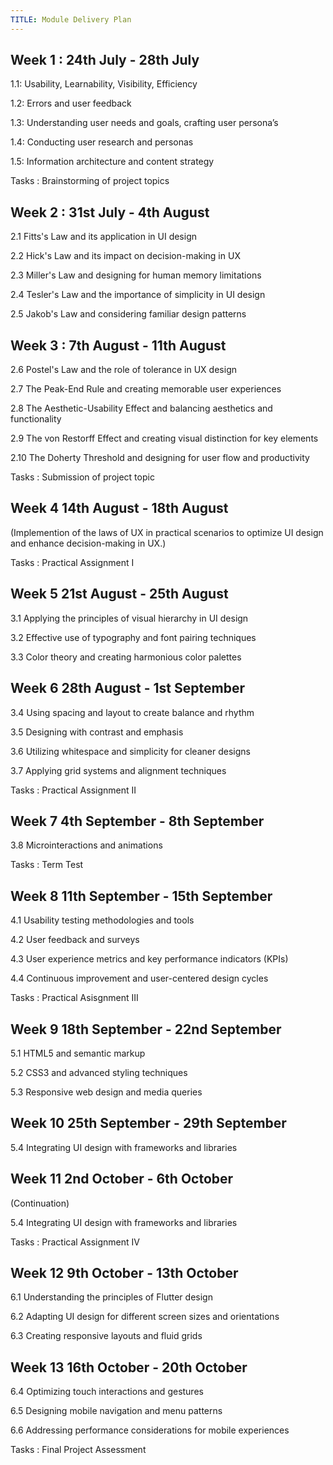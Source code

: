 ```yaml
---
TITLE: Module Delivery Plan
---
```


Week 1
: 24th July - 28th July 
-

1.1: Usability, Learnability, Visibility, Efficiency

1.2: Errors and user feedback

1.3: Understanding user needs and goals, crafting user persona’s

1.4: Conducting user research and personas

1.5: Information architecture and content strategy

Tasks : Brainstorming of project topics


Week 2
: 31st July - 4th August
-

2.1 Fitts's Law and its application in UI design

2.2 Hick's Law and its impact on decision-making in UX

2.3 Miller's Law and designing for human memory limitations

2.4 Tesler's Law and the importance of simplicity in UI design

2.5 Jakob's Law and considering familiar design patterns


Week 3
: 7th August - 11th August
-

2.6 Postel's Law and the role of tolerance in UX design

2.7 The Peak-End Rule and creating memorable user experiences

2.8 The Aesthetic-Usability Effect and balancing aesthetics and functionality

2.9 The von Restorff Effect and creating visual distinction for key elements

2.10 The Doherty Threshold and designing for user flow and productivity

Tasks : Submission of project topic


Week 4
14th August - 18th August 
-

(Implemention of the laws of UX in practical scenarios to optimize UI design and enhance decision-making in UX.)

Tasks : Practical Assignment I


Week 5
21st August - 25th August 
-

3.1 Applying the principles of visual hierarchy in UI design

3.2 Effective use of typography and font pairing techniques

3.3 Color theory and creating harmonious color palettes


Week 6
28th August - 1st September
-

3.4 Using spacing and layout to create balance and rhythm

3.5 Designing with contrast and emphasis

3.6 Utilizing whitespace and simplicity for cleaner designs

3.7 Applying grid systems and alignment techniques

Tasks : Practical Assignment II 


Week 7
4th September - 8th September
-

3.8 Microinteractions and animations

Tasks : Term Test


Week 8
11th September - 15th September
-

4.1 Usability testing methodologies and tools

4.2 User feedback and surveys

4.3 User experience metrics and key performance indicators (KPIs)

4.4 Continuous improvement and user-centered design cycles

Tasks : Practical Asisgnment III


Week 9
18th September - 22nd September
-

5.1 HTML5 and semantic markup

5.2 CSS3 and advanced styling techniques

5.3 Responsive web design and media queries


Week 10
25th September - 29th September
-

5.4 Integrating UI design with frameworks and libraries


Week 11
2nd October - 6th October 
-

(Continuation)

5.4 Integrating UI design with frameworks and libraries

Tasks : Practical Assignment IV


Week 12 
9th October - 13th October
-

6.1 Understanding the principles of Flutter design

6.2 Adapting UI design for different screen sizes and orientations

6.3 Creating responsive layouts and fluid grids


Week 13
16th October - 20th October 
-

6.4 Optimizing touch interactions and gestures

6.5 Designing mobile navigation and menu patterns

6.6 Addressing performance considerations for mobile experiences

Tasks : Final Project Assessment 
